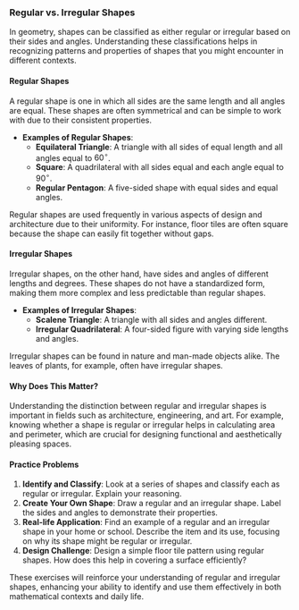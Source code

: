 ### Regular vs. Irregular Shapes

In geometry, shapes can be classified as either regular or irregular based on their sides and angles. Understanding these classifications helps in recognizing patterns and properties of shapes that you might encounter in different contexts.

#### Regular Shapes

A regular shape is one in which all sides are the same length and all angles are equal. These shapes are often symmetrical and can be simple to work with due to their consistent properties.

- **Examples of Regular Shapes**:
  - **Equilateral Triangle**: A triangle with all sides of equal length and all angles equal to $60^\circ$.
  - **Square**: A quadrilateral with all sides equal and each angle equal to $90^\circ$.
  - **Regular Pentagon**: A five-sided shape with equal sides and equal angles.

Regular shapes are used frequently in various aspects of design and architecture due to their uniformity. For instance, floor tiles are often square because the shape can easily fit together without gaps.

#### Irregular Shapes

Irregular shapes, on the other hand, have sides and angles of different lengths and degrees. These shapes do not have a standardized form, making them more complex and less predictable than regular shapes.

- **Examples of Irregular Shapes**:
  - **Scalene Triangle**: A triangle with all sides and angles different.
  - **Irregular Quadrilateral**: A four-sided figure with varying side lengths and angles.

Irregular shapes can be found in nature and man-made objects alike. The leaves of plants, for example, often have irregular shapes.

#### Why Does This Matter?

Understanding the distinction between regular and irregular shapes is important in fields such as architecture, engineering, and art. For example, knowing whether a shape is regular or irregular helps in calculating area and perimeter, which are crucial for designing functional and aesthetically pleasing spaces.

#### Practice Problems

1. **Identify and Classify**: Look at a series of shapes and classify each as regular or irregular. Explain your reasoning.
2. **Create Your Own Shape**: Draw a regular and an irregular shape. Label the sides and angles to demonstrate their properties.
3. **Real-life Application**: Find an example of a regular and an irregular shape in your home or school. Describe the item and its use, focusing on why its shape might be regular or irregular.
4. **Design Challenge**: Design a simple floor tile pattern using regular shapes. How does this help in covering a surface efficiently?

These exercises will reinforce your understanding of regular and irregular shapes, enhancing your ability to identify and use them effectively in both mathematical contexts and daily life.